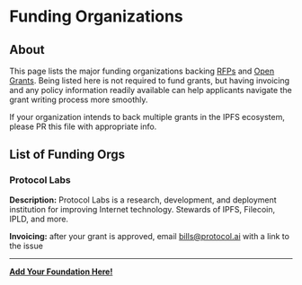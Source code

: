# Funding Organizations

## About
This page lists the major funding organizations backing [RFPs](rfps) and [Open Grants](open-grants). Being listed here is not required to fund grants, but having invoicing and any policy information readily available can help applicants navigate the grant writing process more smoothly. 

If your organization intends to back multiple grants in the IPFS ecosystem, please PR this file with appropriate info.

## List of Funding Orgs

### Protocol Labs

**Description:** Protocol Labs is a research, development, and deployment institution for improving Internet technology. Stewards of IPFS, Filecoin, IPLD, and more.

**Invoicing:** after your grant is approved, email bills@protocol.ai with a link to the issue

---

**[Add Your Foundation Here!](https://github.com/protocol/ipfs-grants/edit/master/FUNDING.md)**
